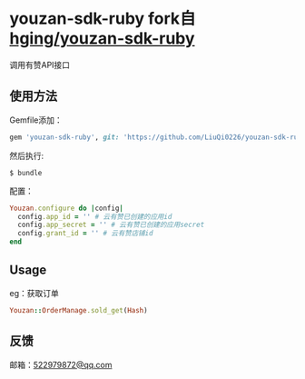 # youzan-sdk-ruby fork自 [hging/youzan-sdk-ruby](https://github.com/hging/youzan-sdk-ruby)
调用有赞API接口

## 使用方法

Gemfile添加：
```ruby
gem 'youzan-sdk-ruby', git: 'https://github.com/LiuQi0226/youzan-sdk-ruby.git'
```

然后执行:

    $ bundle
配置：
```ruby
Youzan.configure do |config|
  config.app_id = '' # 云有赞已创建的应用id
  config.app_secret = '' # 云有赞已创建的应用secret
  config.grant_id = '' # 云有赞店铺id
end
```

## Usage

eg：获取订单
```ruby
Youzan::OrderManage.sold_get(Hash)
```

## 反馈
邮箱：522979872@qq.com
